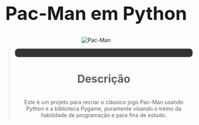 <div align="center">
  
<h1 style="font-size: 48px;">
  <a href="https://pacman.com/en/" style="color: inherit; text-decoration: none;">Pac-Man</a> em Python
</h1>

![Pac-Man](https://www2.minijuegosgratis.com/v3/games/thumbnails/2399_1.jpg)

<blockquote>
  <p style="text-align: justify; margin: 0; padding: 10px; background-color: #333; color: #fff; border-radius: 8px; border: 1px solid #444;">
    <h1><strong> Descrição </strong></h1><br>
    Este é um projeto para recriar o clássico jogo Pac-Man usando Python e a biblioteca Pygame, puramente visando o treino da habilidade de programação e para fins de estudo.
  </p>
</blockquote>
